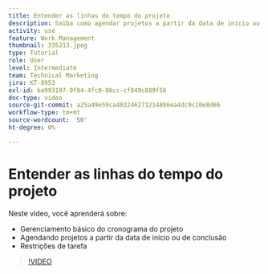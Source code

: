 ```yaml
---
title: Entender as linhas do tempo do projeto
description: Saiba como agendar projetos a partir da data de início ou de conclusão. Saiba como a duração, os predecessores e as restrições de tarefa afetam o plano do projeto.
activity: use
feature: Work Management
thumbnail: 335213.jpeg
type: Tutorial
role: User
level: Intermediate
team: Technical Marketing
jira: KT-8953
exl-id: ba993197-9f84-4fc0-86cc-cf849c889f56
doc-type: video
source-git-commit: a25a49e59ca483246271214886ea4dc9c10e8d66
workflow-type: tm+mt
source-wordcount: '50'
ht-degree: 0%

---
```


# Entender as linhas do tempo do projeto

Neste vídeo, você aprenderá sobre:

* Gerenciamento básico do cronograma do projeto
* Agendando projetos a partir da data de início ou de conclusão
* Restrições de tarefa

>[!VIDEO](https://video.tv.adobe.com/v/335213/?quality=12&learn=on)
